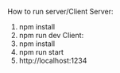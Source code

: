 How to run server/Client
Server:
1. npm install
2. npm run dev
Client:
1. npm install
2. npm run start
3. http://localhost:1234
